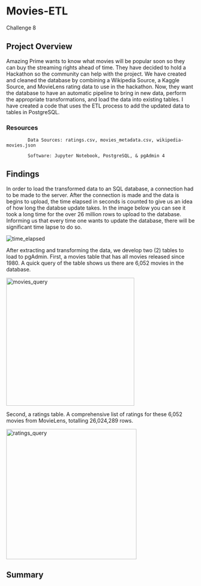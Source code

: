 # Movies-ETL
  Challenge 8

## Project Overview
Amazing Prime wants to know what movies will be popular soon so they can buy the streaming rights ahead of time. They have decided to hold a Hackathon so the community can help with the project. We have created and cleaned the database by combining a Wikipedia Source, a Kaggle Source, and MovieLens rating data to use in the hackathon. Now, they want the database to have an automatic pipeline to bring in new data, perform the appropriate transformations, and load the data into existing tables. I have created a code that uses the ETL process to add the updated data to tables in PostgreSQL. 

### Resources
            Data Sources: ratings.csv, movies_metadata.csv, wikipedia-movies.json
            
            Software: Jupyter Notebook, PostgreSQL, & pgAdmin 4
            
## Findings
In order to load the transformed data to an SQL database, a connection had to be made to the server. After the connection is made and the data is begins to upload, the time elapsed in seconds is counted to give us an idea of how long the databse update takes. In the image below you can see it took a long time for the over 26 million rows to upload to the database. Informing us that every time one wants to update the database, there will be significant time lapse to do so. 

![time_elapsed](https://user-images.githubusercontent.com/96352625/155919419-d8639db8-07df-498f-a18a-13405985ce69.png)

After extracting and transforming the data, we develop two (2) tables to load to pgAdmin. First, a movies table that has all movies released since 1980. A quick query of the table shows us there are 6,052 movies in the database.

<img width="341" alt="movies_query" src="https://user-images.githubusercontent.com/96352625/155920139-23ae14a0-112e-48eb-99a7-78b0e4bde4bf.png">


Second, a ratings table. A comprehensive list of ratings for these 6,052 movies from MovieLens, totalling 26,024,289 rows.

<img width="347" alt="ratings_query" src="https://user-images.githubusercontent.com/96352625/155920148-23657722-e930-420c-bd95-5550ea3507c5.png">



## Summary
